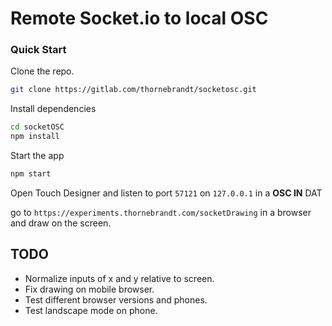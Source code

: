 # Remote Socket.io to local OSC 

### Quick Start 

Clone the repo. 

```bash
git clone https://gitlab.com/thornebrandt/socketosc.git
```

Install dependencies

```bash
cd socketOSC
npm install

```

Start the app 

```bash
npm start
```

Open Touch Designer and listen to port  `57121` on `127.0.0.1`  in a **OSC IN** DAT 

go to `https://experiments.thornebrandt.com/socketDrawing`  in a browser and draw on the screen. 


## TODO 

* Normalize inputs of x and y relative to screen.  
* Fix drawing on mobile browser. 
* Test different browser versions and phones. 
* Test landscape mode on phone. 


